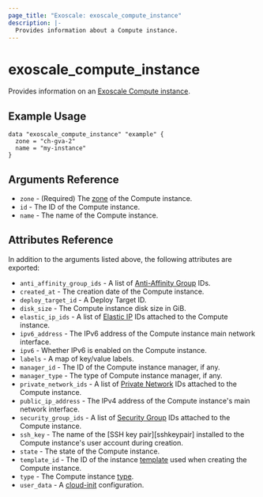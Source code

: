 ```yaml
---
page_title: "Exoscale: exoscale_compute_instance"
description: |-
  Provides information about a Compute instance.
---
```


# exoscale\_compute\_instance

Provides information on an [Exoscale Compute instance][compute-doc].


## Example Usage

```hcl
data "exoscale_compute_instance" "example" {
  zone = "ch-gva-2"
  name = "my-instance"
}
```

## Arguments Reference

* `zone` - (Required) The [zone][zone] of the Compute instance.
* `id` - The ID of the Compute instance.
* `name` - The name of the Compute instance.


## Attributes Reference

In addition to the arguments listed above, the following attributes are exported:

* `anti_affinity_group_ids` - A list of [Anti-Affinity Group][r-anti_affinity_group] IDs.
* `created_at` - The creation date of the Compute instance.
* `deploy_target_id` - A Deploy Target ID.
* `disk_size` - The Compute instance disk size in GiB.
* `elastic_ip_ids` - A list of [Elastic IP][r-elastic_ip] IDs attached to the Compute instance.
* `ipv6_address` - The IPv6 address of the Compute instance main network interface.
* `ipv6` - Whether IPv6 is enabled on the Compute instance.
* `labels` - A map of key/value labels.
* `manager_id` - The ID of the Compute instance manager, if any.
* `manager_type` - The type of Compute instance manager, if any.
* `private_network_ids` - A list of [Private Network][r-private_network] IDs attached to the Compute instance.
* `public_ip_address` - The IPv4 address of the Compute instance's main network interface.
* `security_group_ids` - A list of [Security Group][r-security_group] IDs attached to the Compute instance.
* `ssh_key` - The name of the [SSH key pair][sshkeypair] installed to the Compute instance's user account during creation.
* `state` - The state of the Compute instance.
* `template_id` - The ID of the instance [template][template] used when creating the Compute instance.
* `type` - The Compute instance [type][type].
* `user_data` - A [cloud-init][cloudinit] configuration.


[cloudinit]: http://cloudinit.readthedocs.io/en/latest/
[compute-doc]: https://community.exoscale.com/documentation/compute/
[r-anti_affinity_group]: ../resources/anti_affinity_group
[r-elastic_ip]: ../resources/elastic_ip
[r-private_network]: ../resources/private_network
[r-security_group]: ../resources/security_group
[sshkeypair-doc]: https://community.exoscale.com/documentation/compute/ssh-keypairs/
[template]: https://www.exoscale.com/templates/
[type]: https://www.exoscale.com/pricing/#/compute/
[zone]: https://www.exoscale.com/datacenters/
